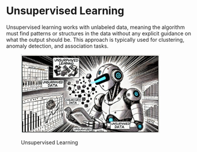 # Unsupervised Learning

Unsupervised learning works with unlabeled data, meaning the algorithm must find patterns or structures in the data without any explicit guidance on what the output should be. This approach is typically used for clustering, anomaly detection, and association tasks.

<div align="left">

<figure><img src="../../../.gitbook/assets/image (22).png" alt="" width="375"><figcaption><p>Unsupervised Learning</p></figcaption></figure>

</div>



